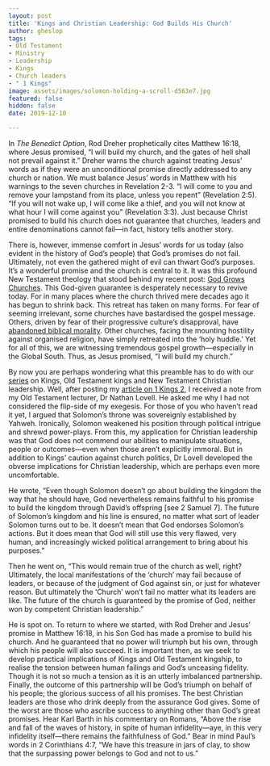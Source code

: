 ```yaml
---
layout: post
title: 'Kings and Christian Leadership: God Builds His Church'
author: gheslop
tags:
- Old Testament
- Ministry
- Leadership
- Kings
- Church leaders
- " 1 Kings"
image: assets/images/solomon-holding-a-scroll-d563e7.jpg
featured: false
hidden: false
date: 2019-12-10

---
```

In _The Benedict Option_, Rod Dreher prophetically cites Matthew 16:18, where Jesus promised, “I will build my church, and the gates of hell shall not prevail against it.” Dreher warns the church against treating Jesus’ words as if they were an unconditional promise directly addressed to any church or nation. We must balance Jesus’ words in Matthew with his warnings to the seven churches in Revelation 2-3. “I will come to you and remove your lampstand from its place, unless you repent” (Revelation 2:5). “If you will not wake up, I will come like a thief, and you will not know at what hour I will come against you” (Revelation 3:3). Just because Christ promised to build his church does not guarantee that churches, leaders and entire denominations cannot fail—in fact, history tells another story.

There is, however, immense comfort in Jesus’ words for us today (also evident in the history of God’s people) that God’s promises do not fail. Ultimately, not even the gathered might of evil can thwart God’s purposes. It’s a wonderful promise and the church is central to it. It was this profound New Testament theology that stood behind my recent post: [God Grows Churches](http://www.rekindle.co.za/content/pastor-god-grows-churches/). This God-given guarantee is desperately necessary to revive today. For in many places where the church thrived mere decades ago it has begun to shrink back. This retreat has taken on many forms. For fear of seeming irrelevant, some churches have bastardised the gospel message. Others, driven by fear of their progressive culture’s disapproval, have [abandoned biblical morality](http://www.rekindle.co.za/content/doodle-did-jesus-decriminalise-sex-work/). Other churches, facing the mounting hostility against organised religion, have simply retreated into the ‘holy huddle.’ Yet for all of this, we are witnessing tremendous gospel growth—especially in the Global South. Thus, as Jesus promised, “I will build my church.”

By now you are perhaps wondering what this preamble has to do with our [series](https://rekindle.co.za/content/2020-04-15-kings-and-christian-leadership-an-introduction "Kings and Christian Leadership") on Kings, Old Testament kings and New Testament Christian leadership. Well, after posting my [article on 1 Kings 2](https://rekindle.co.za/content/2019-11-28-kings-and-christian-leadership-church-politics "Church Politics"), I received a note from my Old Testament lecturer, Dr Nathan Lovell. He asked me why I had not considered the flip-side of my exegesis. For those of you who haven’t read it yet, I argued that Solomon’s throne was sovereignly established by Yahweh. Ironically, Solomon weakened his position through political intrigue and shrewd power-plays. From this, my application for Christian leadership was that God does not commend our abilities to manipulate situations, people or outcomes—even when those aren’t explicitly immoral. But in addition to Kings’ caution against church politics, Dr Lovell developed the obverse implications for Christian leadership, which are perhaps even more uncomfortable.

He wrote, “Even though Solomon doesn’t go about building the kingdom the way that he should have, God nevertheless remains faithful to his promise to build the kingdom through David’s offspring \[see 2 Samuel 7\]. The future of Solomon’s kingdom and his line is ensured, no matter what sort of leader Solomon turns out to be. It doesn’t mean that God endorses Solomon’s actions. But it does mean that God will still use this very flawed, very human, and increasingly wicked political arrangement to bring about his purposes.”

Then he went on, “This would remain true of the church as well, right? Ultimately, the local manifestations of the ‘church’ may fail because of leaders, or because of the judgment of God against sin, or just for whatever reason. But ultimately the ‘Church’ won’t fail no matter what its leaders are like. The future of the church is guaranteed by the promise of God, neither won by competent Christian leadership.”

He is spot on. To return to where we started, with Rod Dreher and Jesus’ promise in Matthew 16:18, in his Son God has made a promise to build his church. And he guaranteed that no power will triumph but his own, through which his people will also succeed. It is important then, as we seek to develop practical implications of Kings and Old Testament kingship, to realise the tension between human failings and God’s unceasing fidelity. Though it is not so much a tension as it is an utterly imbalanced partnership. Finally, the outcome of this partnership will be God’s triumph on behalf of his people; the glorious success of all his promises. The best Christian leaders are those who drink deeply from the assurance God gives. Some of the worst are those who ascribe success to anything other than God’s great promises. Hear Karl Barth in his commentary on Romans, “Above the rise and fall of the waves of history, in spite of human infidelity—aye, in this very infidelity itself—there remains the faithfulness of God.” Bear in mind Paul’s words in 2 Corinthians 4:7, “We have this treasure in jars of clay, to show that the surpassing power belongs to God and not to us.”
